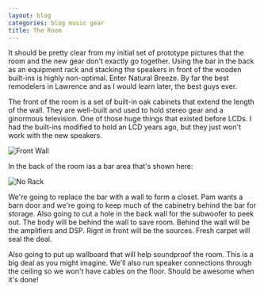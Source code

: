 ```yaml
---
layout: blog
categories: blog music gear
title: The Room
---
```

It should be pretty clear from my initial set of prototype pictures that the room and the new gear don't exactly go together.  Using the bar in the back as an equipment rack and stacking the speakers in front of the wooden built-ins is highly non-optimal.  Enter Natural Breeze.  By far the best remodelers in Lawrence and as I would learn later, the best guys ever.

The front of the room is a set of built-in oak cabinets that extend the length of the wall.  They are well-built and used to hold stereo gear and a ginormous television.  One of those huge things that existed before LCDs.  I had the built-ins modified to hold an LCD years ago, but they just won't work with the new speakers.

![Front Wall](https://perry.alexander.name/images/era-end.jpg)

In the back of the room ias a bar area that's shown here:

![No Rack](https://perry.alexander.name/images/stereo-proto1.jpg)

We're going to replace the bar with a wall to form a closet.  Pam wants a barn door and we're going to keep much of the cabinetry behind the bar for storage.  Also going to cut a hole in the back wall for the subwoofer to peek out.  The body will be behind the wall to save room.  Behind the wall will be the amplifiers and DSP.  Rignt in front will be the sources.  Fresh carpet will seal the deal.

Also going to put up wallboard that will help soundproof the room.  This is a big deal as you might imagine.  We'll also run speaker connections through the ceiling so we won't have cables on the floor.  Should be awesome when it's done!
